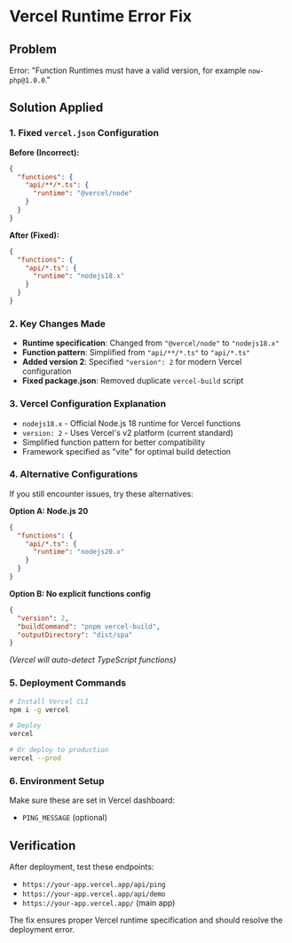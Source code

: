 # Vercel Runtime Error Fix

## Problem
Error: "Function Runtimes must have a valid version, for example `now-php@1.0.0`."

## Solution Applied

### 1. Fixed `vercel.json` Configuration

**Before (Incorrect):**
```json
{
  "functions": {
    "api/**/*.ts": {
      "runtime": "@vercel/node"
    }
  }
}
```

**After (Fixed):**
```json
{
  "functions": {
    "api/*.ts": {
      "runtime": "nodejs18.x"
    }
  }
}
```

### 2. Key Changes Made

- **Runtime specification**: Changed from `"@vercel/node"` to `"nodejs18.x"`
- **Function pattern**: Simplified from `"api/**/*.ts"` to `"api/*.ts"`
- **Added version 2**: Specified `"version": 2` for modern Vercel configuration
- **Fixed package.json**: Removed duplicate `vercel-build` script

### 3. Vercel Configuration Explanation

- `nodejs18.x` - Official Node.js 18 runtime for Vercel functions
- `version: 2` - Uses Vercel's v2 platform (current standard)
- Simplified function pattern for better compatibility
- Framework specified as "vite" for optimal build detection

### 4. Alternative Configurations

If you still encounter issues, try these alternatives:

**Option A: Node.js 20**
```json
{
  "functions": {
    "api/*.ts": {
      "runtime": "nodejs20.x"
    }
  }
}
```

**Option B: No explicit functions config**
```json
{
  "version": 2,
  "buildCommand": "pnpm vercel-build",
  "outputDirectory": "dist/spa"
}
```
*(Vercel will auto-detect TypeScript functions)*

### 5. Deployment Commands

```bash
# Install Vercel CLI
npm i -g vercel

# Deploy
vercel

# Or deploy to production
vercel --prod
```

### 6. Environment Setup

Make sure these are set in Vercel dashboard:
- `PING_MESSAGE` (optional)

## Verification

After deployment, test these endpoints:
- `https://your-app.vercel.app/api/ping`
- `https://your-app.vercel.app/api/demo`
- `https://your-app.vercel.app/` (main app)

The fix ensures proper Vercel runtime specification and should resolve the deployment error.

